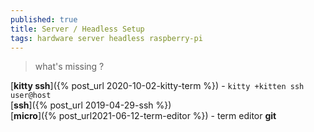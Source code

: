 ```yaml
---
published: true
title: Server / Headless Setup
tags: hardware server headless raspberry-pi
---
```

> what's missing ?

[**kitty ssh**]({% post_url 2020-10-02-kitty-term %}) - `kitty +kitten ssh user@host `  
[**ssh**]({% post_url 2019-04-29-ssh %})  
[**micro**]({% post_url2021-06-12-term-editor %}) - term editor
**git**  
